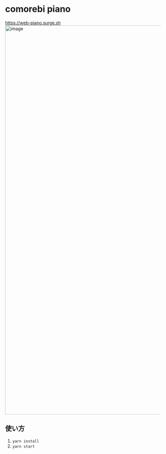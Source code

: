 # comorebi piano
https://web-piano.surge.sh
<img width="1260" alt="image" src="https://github.com/comorebi-notes/web_piano/assets/16236972/13c1a944-c7f9-49f0-9c71-de3aca0e72d5">

## 使い方
1. `yarn install`
2. `yarn start`
